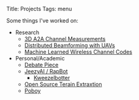 Title: Projects
Tags: menu

Some things I've worked on:

* Research
    - [3D A2A Channel Measurements]({filename}./projects/a2a_3d.md)
    - [Distributed Beamforming with UAVs]({filename}./projects/dtbf.md)
    - [Machine Learned Wireless Channel Codes]({filename}./projects/mlcc.md)
* Personal/Academic
    - [Debate Piece]({filename}./projects/debate.md)
    - [JeezyAI / RapBot]({filename}./projects/jeezy.md)
        - [Kweezelbotter]({filename}./projects/kweezy.md)
    - [Open Source Terain Extraxtion]({filename}./projects/oste.md)
    - [Poboy]({filename}./projects/poboy.md)
